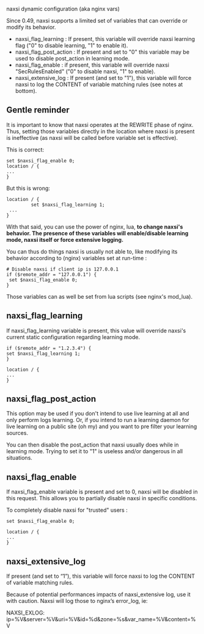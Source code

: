 naxsi dynamic configuration (aka nginx vars)

Since 0.49, naxsi supports a limited set of variables that can override or modify its behavior.

  * naxsi\_flag\_learning : If present, this variable will override naxsi learning flag ("0" to disable learning, "1" to enable it).
  * naxsi\_flag\_post\_action : If present and set to "0" this variable may be used to disable post\_action in learning mode.
  * naxsi\_flag\_enable : if present, this variable will override naxsi "SecRulesEnabled" ("0" to disable naxsi, "1" to enable).
  * naxsi\_extensive\_log : If present (and set to "1"), this variable will force naxsi to log the CONTENT of variable matching rules (see notes at bottom).

## Gentle reminder ##

It is important to know that naxsi operates at the REWRITE phase of nginx. Thus, setting those variables directly in the location where naxsi is present is ineffective (as naxsi will be called before variable set is effective).

This is correct:

```
set $naxsi_flag_enable 0;
location / {
...
}
```

But this is wrong:
```
location / {
         set $naxsi_flag_learning 1;
 ...
}
```

With that said, you can use the power of nginx, lua, **to change naxsi's behavior. The presence of these variables will enable/disable learning mode, naxsi itself or force extensive logging.**

You can thus do things naxsi is usually not able to, like modifying its behavior according to (nginx) variables set at run-time :

```
# Disable naxsi if client ip is 127.0.0.1
if ($remote_addr = "127.0.0.1") {
 set $naxsi_flag_enable 0;
}
```

Those variables can as well be set from lua scripts (see nginx's mod\_lua).

## naxsi\_flag\_learning ##

If naxsi\_flag\_learning variable is present, this value will override naxsi's current static configuration regarding learning mode.

```
if ($remote_addr = "1.2.3.4") {
set $naxsi_flag_learning 1;
}

location / {
...
}
```

## naxsi\_flag\_post\_action ##

This option may be used if you don't intend to use live learning at all and only perform logs learning. Or, if you intend to run a learning daemon for live learning on a public site (oh my) and you want to pre filter your learning sources.

You can then disable the post\_action that naxsi usually does while in learning mode. Trying to set it to "1" is useless and/or dangerous in all situations.

## naxsi\_flag\_enable ##

If naxsi\_flag\_enable variable is present and set to 0, naxsi will be disabled in this request. This allows you to partially disable naxsi in specific conditions.

To completely disable naxsi for "trusted" users :

```
set $naxsi_flag_enable 0;

location / {
...
}
```

## naxsi\_extensive\_log ##

If present (and set to “1”), this variable will force naxsi to log the CONTENT of variable matching rules.

Because of potential performances impacts of naxsi\_extensive log, use it with caution. Naxsi will log those to nginx’s error\_log, ie:

NAXSI\_EXLOG: ip=%V&server=%V&uri=%V&id=%d&zone=%s&var\_name=%V&content=%V